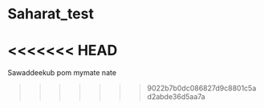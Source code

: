 # Saharat_test
<<<<<<< HEAD
=======
Sawaddeekub pom mymate nate
>>>>>>> 9022b7b0dc086827d9c8801c5ad2abde36d5aa7a
